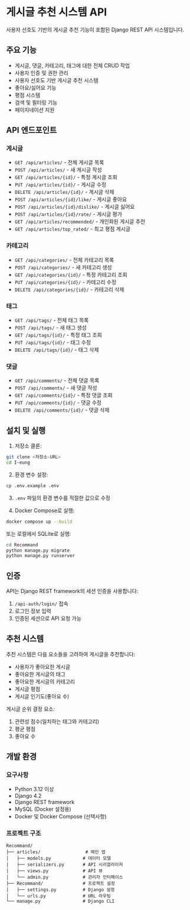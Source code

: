 # 게시글 추천 시스템 API

사용자 선호도 기반의 게시글 추천 기능이 포함된 Django REST API 시스템입니다.

## 주요 기능

- 게시글, 댓글, 카테고리, 태그에 대한 전체 CRUD 작업
- 사용자 인증 및 권한 관리
- 사용자 선호도 기반 게시글 추천 시스템
- 좋아요/싫어요 기능
- 평점 시스템
- 검색 및 필터링 기능
- 페이지네이션 지원

## API 엔드포인트

### 게시글
- `GET /api/articles/` - 전체 게시글 목록
- `POST /api/articles/` - 새 게시글 작성
- `GET /api/articles/{id}/` - 특정 게시글 조회
- `PUT /api/articles/{id}/` - 게시글 수정
- `DELETE /api/articles/{id}/` - 게시글 삭제
- `POST /api/articles/{id}/like/` - 게시글 좋아요
- `POST /api/articles/{id}/dislike/` - 게시글 싫어요
- `POST /api/articles/{id}/rate/` - 게시글 평가
- `GET /api/articles/recommended/` - 개인화된 게시글 추천
- `GET /api/articles/top_rated/` - 최고 평점 게시글

### 카테고리
- `GET /api/categories/` - 전체 카테고리 목록
- `POST /api/categories/` - 새 카테고리 생성
- `GET /api/categories/{id}/` - 특정 카테고리 조회
- `PUT /api/categories/{id}/` - 카테고리 수정
- `DELETE /api/categories/{id}/` - 카테고리 삭제

### 태그
- `GET /api/tags/` - 전체 태그 목록
- `POST /api/tags/` - 새 태그 생성
- `GET /api/tags/{id}/` - 특정 태그 조회
- `PUT /api/tags/{id}/` - 태그 수정
- `DELETE /api/tags/{id}/` - 태그 삭제

### 댓글
- `GET /api/comments/` - 전체 댓글 목록
- `POST /api/comments/` - 새 댓글 작성
- `GET /api/comments/{id}/` - 특정 댓글 조회
- `PUT /api/comments/{id}/` - 댓글 수정
- `DELETE /api/comments/{id}/` - 댓글 삭제

## 설치 및 실행

1. 저장소 클론:
```bash
git clone <저장소-URL>
cd I-eung
```

2. 환경 변수 설정:
```bash
cp .env.example .env
```

3. `.env` 파일의 환경 변수를 적절한 값으로 수정

4. Docker Compose로 실행:
```bash
docker compose up --build
```

또는 로컬에서 SQLite로 실행:
```bash
cd Recommand
python manage.py migrate
python manage.py runserver
```

## 인증

API는 Django REST framework의 세션 인증을 사용합니다:

1. `/api-auth/login/` 접속
2. 로그인 정보 입력
3. 인증된 세션으로 API 요청 가능

## 추천 시스템

추천 시스템은 다음 요소들을 고려하여 게시글을 추천합니다:
- 사용자가 좋아요한 게시글
- 좋아요한 게시글의 태그
- 좋아요한 게시글의 카테고리
- 게시글 평점
- 게시글 인기도(좋아요 수)

게시글 순위 결정 요소:
1. 관련성 점수(일치하는 태그와 카테고리)
2. 평균 평점
3. 좋아요 수

## 개발 환경

### 요구사항
- Python 3.12 이상
- Django 4.2
- Django REST framework
- MySQL (Docker 설정용)
- Docker 및 Docker Compose (선택사항)

### 프로젝트 구조
```
Recommand/
├── articles/                 # 메인 앱
│   ├── models.py            # 데이터 모델
│   ├── serializers.py       # API 시리얼라이저
│   ├── views.py             # API 뷰
│   └── admin.py             # 관리자 인터페이스
├── Recommand/               # 프로젝트 설정
│   ├── settings.py          # Django 설정
│   └── urls.py              # URL 라우팅
└── manage.py                # Django CLI
